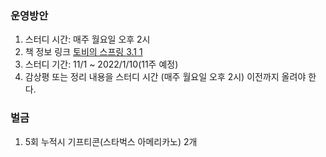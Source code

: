 ### 운영방안
1. 스터디 시간: 매주 월요일 오후 2시 
2. 책 정보 링크 [토비의 스프링 3.1 1](http://www.yes24.com/Product/Goods/7516911)
3. 스터디 기간: 11/1 ~ 2022/1/10(11주 예정)
4. 감상평 또는 정리 내용을 스터디 시간 (매주 월요일 오후 2시) 이전까지 올려야 한다.

### 벌금 
1. 5회 누적시 기프티콘(스타벅스 아메리카노) 2개
